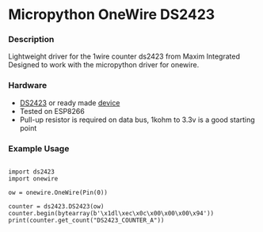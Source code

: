 # Micropython OneWire DS2423
### Description

Lightweight driver for the 1wire counter ds2423 from Maxim Integrated
Designed to work with the micropython driver for onewire.

### Hardware

* [DS2423](https://www.maximintegrated.com/en/products/ibutton-one-wire/memory-products/DS2423.html) or ready made [device](https://en.m.nu/measuring-instruments/counters-for-connection-to-1wire-network-version-21)
* Tested on ESP8266
* Pull-up resistor is required on data bus, 1kohm to 3.3v is a good starting point

### Example Usage

```

import ds2423
import onewire

ow = onewire.OneWire(Pin(0))

counter = ds2423.DS2423(ow)
counter.begin(bytearray(b'\x1dl\xec\x0c\x00\x00\x00\x94'))
print(counter.get_count("DS2423_COUNTER_A"))

```